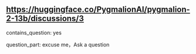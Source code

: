 ## https://huggingface.co/PygmalionAI/pygmalion-2-13b/discussions/3

contains_question: yes

question_part:  excuse me，Ask a question